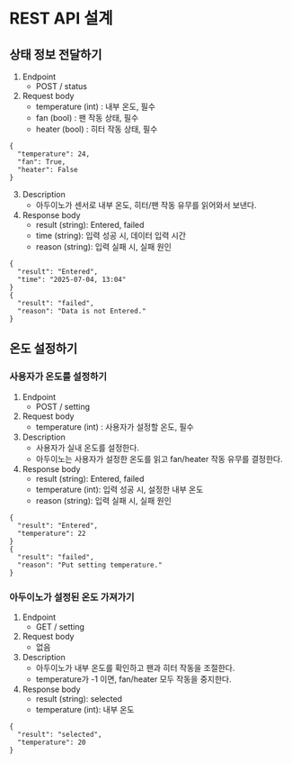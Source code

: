 # REST API 설계
## 상태 정보 전달하기
  1. Endpoint
     * POST / status
  2. Request body
     * temperature (int) : 내부 온도, 필수
     * fan (bool) : 팬 작동 상태, 필수
     * heater (bool) : 히터 작동 상태, 필수
~~~
{
  "temperature": 24,
  "fan": True,
  "heater": False
}
~~~
  3. Description
     * 아두이노가 센서로 내부 온도, 히터/팬 작동 유무를 읽어와서 보낸다.
  4. Response body
     * result (string): Entered, failed
     * time (string): 입력 성공 시, 데이터 입력 시간
     * reason (string): 입력 실패 시, 실패 원인
~~~
{
  "result": "Entered",
  "time": "2025-07-04, 13:04"
}
{
  "result": "failed",
  "reason": "Data is not Entered."
}
~~~

## 온도 설정하기
### 사용자가 온도를 설정하기
  1. Endpoint
     * POST / setting
  2. Request body
     * temperature (int) : 사용자가 설정할 온도, 필수
  3. Description
     * 사용자가 실내 온도를 설정한다.
     * 아두이노는 사용자가 설정한 온도를 읽고 fan/heater 작동 유무를 결정한다.
  4. Response body
     * result (string): Entered, failed
     * temperature (int): 입력 성공 시, 설정한 내부 온도
     * reason (string): 입력 실패 시, 실패 원인
~~~
{
  "result": "Entered",
  "temperature": 22
}
{
  "result": "failed",
  "reason": "Put setting temperature."
}
~~~

### 아두이노가 설정된 온도 가져가기
  1. Endpoint
     * GET / setting
  2. Request body
     * 없음
  3. Description
     * 아두이노가 내부 온도를 확인하고 팬과 히터 작동을 조절한다.
     * temperature가 -1 이면, fan/heater 모두 작동을 중지한다.
  4. Response body
     * result (string): selected
     * temperature (int): 내부 온도
~~~
{
  "result": "selected",
  "temperature": 20
}
~~~
